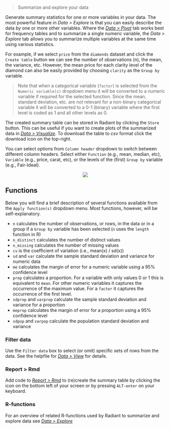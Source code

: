 > Summarize and explore your data

Generate summary statistics for one or more variables in your data. The most powerful feature in _Data > Explore_ is that you can easily describe the data _by_ one or more other variables. Where the <a href="https://radiant-rstats.github.io/docs/data/pivotr.html" target="_blank">_Data > Pivot_</a> tab works best for frequency tables and to summarize a single numeric variable, the _Data > Explore_ tab allows you to summarize multiple variables at the same time using various statistics.

For example, if we select `price` from the `diamonds` dataset and click the `Create table` button we can see the number of observations (n), the mean, the variance, etc. However, the mean price for each clarity level of the diamond can also be easily provided by choosing `clarity` as the `Group by` variable.

> Note that when a categorical variable (`factor`) is selected from the `Numeric variable(s)` dropdown menu it will be converted to a numeric variable if required for the selected function. Since the mean, standard deviation, etc. are not relevant for a non-binary categorical variable it will be converted to a 0-1 (binary) variable where the first level is coded as 1 and all other levels as 0.

The created summary table can be stored in Radiant by clicking the `Store` button. This can be useful if you want to create plots of the summarized data in <a href="https://radiant-rstats.github.io/docs/data/visualize.html" target="_blank">_Data > Visualize_</a>. To download the table to _csv_ format click the download icon on the top-right.

You can select options from `Column header` dropdown to switch between different column headers. Select either `Function` (e.g., mean, median, etc), `Variable` (e.g., price, carat, etc), or the levels of the (first) `Group by` variable (e.g., Fair-Ideal).

<p align="center"><img src="figures/explore.png"></p>

## Functions

Below you will find a brief description of several functions available from the `Apply function(s)` dropdown menu. Most functions, however, will be self-explanatory.

* `n` calculates the number of observations, or rows, in the data or in a group if a `Group by` variable has been selected (`n` uses the `length` function in R)
* `n_distinct` calculates the number of distinct values
* `n_missing` calculates the number of missing values
* `cv` is the coefficient of variation (i.e., mean(x) / sd(x))
* `sd` and `var` calculate the sample standard deviation and variance for numeric data
* `me` calculates the margin of error for a numeric variable using a 95% confidence level
* `prop` calculates a proportion. For a variable with only values 0 or 1 this is equivalent to `mean`. For other numeric variables it captures the occurrence of the maximum value.
For a `factor` it captures the occurrence of the first level. 
* `sdprop` and `varprop` calculate the sample standard deviation and variance for a proportion
* `meprop` calculates the margin of error for a proportion using a 95% confidence level
* `sdpop` and `varpop` calculate the population standard deviation and variance

### Filter data

Use the `Filter data` box to select (or omit) specific sets of rows from the data. See the helpfile for <a href="https://radiant-rstats.github.io/docs/data/view.html" target="_blank">_Data > View_</a> for details.

### Report > Rmd

Add code to <a href="https://radiant-rstats.github.io/docs/data/report_rmd.html" target="_blank">_Report > Rmd_</a> to (re)create the summary table by clicking the <i title="report results" class="fa fa-edit"></i> icon on the bottom left of your screen or by pressing `ALT-enter` on your keyboard.

### R-functions

For an overview of related R-functions used by Radiant to summarize and explore data see <a href = " https://radiant-rstats.github.io/radiant.data/reference/index.html#section-data-explore" target="_blank">_Data > Explore_</a>
